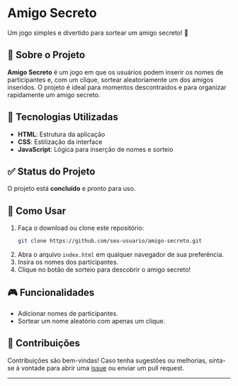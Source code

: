 # Amigo Secreto

Um jogo simples e divertido para sortear um amigo secreto! 🎉

## 📖 Sobre o Projeto

**Amigo Secreto** é um jogo em que os usuários podem inserir os nomes de participantes e, com um clique, sortear aleatoriamente um dos amigos inseridos. O projeto é ideal para momentos descontraídos e para organizar rapidamente um amigo secreto.

## 🚀 Tecnologias Utilizadas

- **HTML**: Estrutura da aplicação  
- **CSS**: Estilização da interface  
- **JavaScript**: Lógica para inserção de nomes e sorteio  

## ✅ Status do Projeto

O projeto está **concluído** e pronto para uso.

## 📂 Como Usar

1. Faça o download ou clone este repositório:  
   ```bash
   git clone https://github.com/seu-usuario/amigo-secreto.git
   ```
2. Abra o arquivo `index.html` em qualquer navegador de sua preferência.  
3. Insira os nomes dos participantes.  
4. Clique no botão de sorteio para descobrir o amigo secreto!  

## 🎮 Funcionalidades

- Adicionar nomes de participantes.  
- Sortear um nome aleatório com apenas um clique.  

## 🤝 Contribuições

Contribuições são bem-vindas! Caso tenha sugestões ou melhorias, sinta-se à vontade para abrir uma [issue](https://github.com/LuisAugustoDev/One-Challenge/issues) ou enviar um pull request.

---
